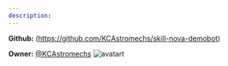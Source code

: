 ```yaml
---
description: 
---
```



**Github:** (https://github.com/KCAstromechs/skill-nova-demobot)

**Owner:** [@KCAstromechs](https://github.com/KCAstromechs) ![avatart](https://avatars1.githubusercontent.com/u/13710447?v=4)

